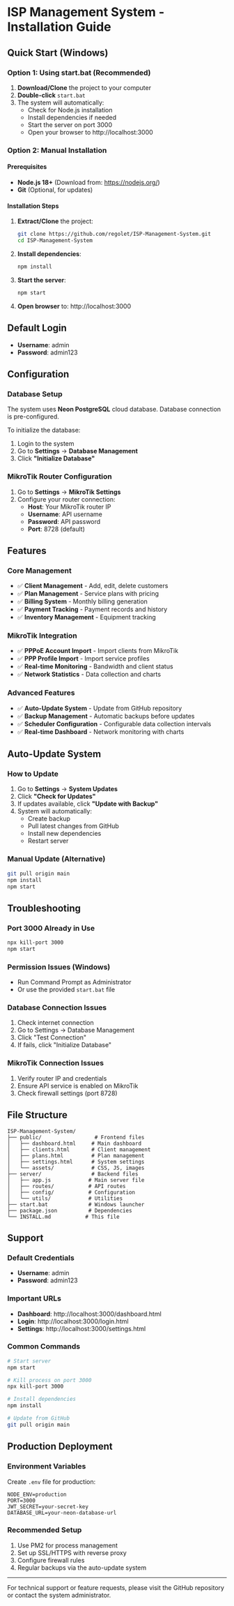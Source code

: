 # ISP Management System - Installation Guide

## Quick Start (Windows)

### Option 1: Using start.bat (Recommended)
1. **Download/Clone** the project to your computer
2. **Double-click** `start.bat` 
3. The system will automatically:
   - Check for Node.js installation
   - Install dependencies if needed
   - Start the server on port 3000
   - Open your browser to http://localhost:3000

### Option 2: Manual Installation

#### Prerequisites
- **Node.js 18+** (Download from: https://nodejs.org/)
- **Git** (Optional, for updates)

#### Installation Steps
1. **Extract/Clone** the project:
   ```bash
   git clone https://github.com/regolet/ISP-Management-System.git
   cd ISP-Management-System
   ```

2. **Install dependencies**:
   ```bash
   npm install
   ```

3. **Start the server**:
   ```bash
   npm start
   ```

4. **Open browser** to: http://localhost:3000

## Default Login
- **Username**: admin
- **Password**: admin123

## Configuration

### Database Setup
The system uses **Neon PostgreSQL** cloud database. Database connection is pre-configured.

To initialize the database:
1. Login to the system
2. Go to **Settings** → **Database Management**
3. Click **"Initialize Database"**

### MikroTik Router Configuration
1. Go to **Settings** → **MikroTik Settings**
2. Configure your router connection:
   - **Host**: Your MikroTik router IP
   - **Username**: API username
   - **Password**: API password
   - **Port**: 8728 (default)

## Features

### Core Management
- ✅ **Client Management** - Add, edit, delete customers
- ✅ **Plan Management** - Service plans with pricing
- ✅ **Billing System** - Monthly billing generation
- ✅ **Payment Tracking** - Payment records and history
- ✅ **Inventory Management** - Equipment tracking

### MikroTik Integration
- ✅ **PPPoE Account Import** - Import clients from MikroTik
- ✅ **PPP Profile Import** - Import service profiles
- ✅ **Real-time Monitoring** - Bandwidth and client status
- ✅ **Network Statistics** - Data collection and charts

### Advanced Features
- ✅ **Auto-Update System** - Update from GitHub repository
- ✅ **Backup Management** - Automatic backups before updates
- ✅ **Scheduler Configuration** - Configurable data collection intervals
- ✅ **Real-time Dashboard** - Network monitoring with charts

## Auto-Update System

### How to Update
1. Go to **Settings** → **System Updates**
2. Click **"Check for Updates"**
3. If updates available, click **"Update with Backup"**
4. System will automatically:
   - Create backup
   - Pull latest changes from GitHub
   - Install new dependencies
   - Restart server

### Manual Update (Alternative)
```bash
git pull origin main
npm install
npm start
```

## Troubleshooting

### Port 3000 Already in Use
```bash
npx kill-port 3000
npm start
```

### Permission Issues (Windows)
- Run Command Prompt as Administrator
- Or use the provided `start.bat` file

### Database Connection Issues
1. Check internet connection
2. Go to Settings → Database Management
3. Click "Test Connection"
4. If fails, click "Initialize Database"

### MikroTik Connection Issues
1. Verify router IP and credentials
2. Ensure API service is enabled on MikroTik
3. Check firewall settings (port 8728)

## File Structure
```
ISP-Management-System/
├── public/                 # Frontend files
│   ├── dashboard.html     # Main dashboard
│   ├── clients.html       # Client management
│   ├── plans.html         # Plan management
│   ├── settings.html      # System settings
│   └── assets/            # CSS, JS, images
├── server/                # Backend files
│   ├── app.js            # Main server file
│   ├── routes/           # API routes
│   ├── config/           # Configuration
│   └── utils/            # Utilities
├── start.bat             # Windows launcher
├── package.json          # Dependencies
└── INSTALL.md           # This file
```

## Support

### Default Credentials
- **Username**: admin
- **Password**: admin123

### Important URLs
- **Dashboard**: http://localhost:3000/dashboard.html
- **Login**: http://localhost:3000/login.html
- **Settings**: http://localhost:3000/settings.html

### Common Commands
```bash
# Start server
npm start

# Kill process on port 3000
npx kill-port 3000

# Install dependencies
npm install

# Update from GitHub
git pull origin main
```

## Production Deployment

### Environment Variables
Create `.env` file for production:
```env
NODE_ENV=production
PORT=3000
JWT_SECRET=your-secret-key
DATABASE_URL=your-neon-database-url
```

### Recommended Setup
1. Use PM2 for process management
2. Set up SSL/HTTPS with reverse proxy
3. Configure firewall rules
4. Regular backups via the auto-update system

---

For technical support or feature requests, please visit the GitHub repository or contact the system administrator.